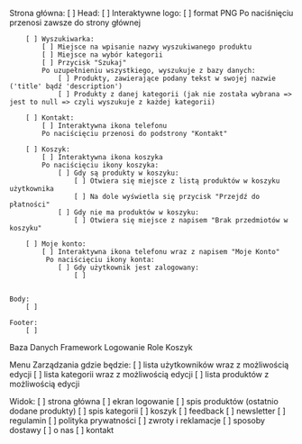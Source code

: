 Strona główna:
    [ ] Head:
        [ ] Interaktywne logo:
            [ ] format PNG
            Po naciśnięciu przenosi zawsze do strony głównej
        
        [ ] Wyszukiwarka:
            [ ] Miejsce na wpisanie nazwy wyszukiwanego produktu 
            [ ] Miejsce na wybór kategorii
            [ ] Przycisk "Szukaj"
            Po uzupełnieniu wszystkiego, wyszukuje z bazy danych:
                [ ] Produkty, zawierające podany tekst w swojej nazwie ('title' bądź 'description')
                [ ] Produkty z danej kategorii (jak nie została wybrana => jest to null => czyli wyszukuje z każdej kategorii)
        
        [ ] Kontakt:
            [ ] Interaktywna ikona telefonu
            Po naciścięciu przenosi do podstrony "Kontakt"
        
        [ ] Koszyk:
            [ ] Interaktywna ikona koszyka
            Po naciścięciu ikony koszyka:
                [ ] Gdy są produkty w koszyku:
                    [ ] Otwiera się miejsce z listą produktów w koszyku użytkownika
                    [ ] Na dole wyświetla się przycisk "Przejdź do płatności"
                [ ] Gdy nie ma produktów w koszyku:
                    [ ] Otwiera się miejsce z napisem "Brak przedmiotów w koszyku"
        
        [ ] Moje konto:
            [ ] Interaktywna ikona telefonu wraz z napisem "Moje Konto"
             Po naciścięciu ikony konta:
                [ ] Gdy użytkownik jest zalogowany:
                    [ ] 

    
    Body:
        [ ]

    Footer:
        [ ]


Baza Danych 
Framework 
Logowanie
Role
Koszyk


Menu Zarządzania gdzie będzie:
[ ] lista użytkowników wraz z możliwością edycji
[ ] lista kategorii wraz z możliwością edycji
[ ] lista produktów z możliwością edycji

Widok:
[ ] strona główna
[ ] ekran logowanie
[ ] spis produktów (ostatnio dodane produkty)
[ ] spis kategorii
[ ] koszyk
[ ] feedback
[ ] newsletter
[ ] regulamin
[ ] polityka prywatności
[ ] zwroty i reklamacje
[ ] sposoby dostawy
[ ] o nas
[ ] kontakt